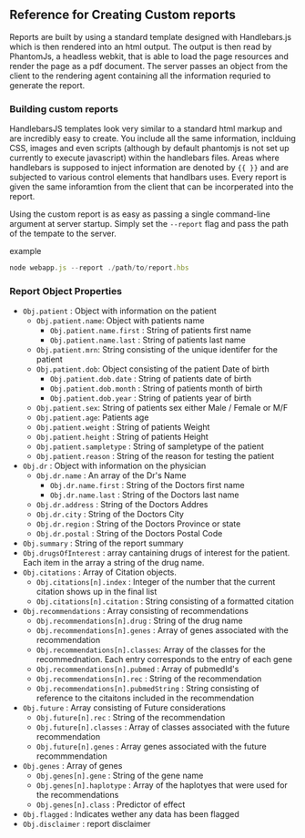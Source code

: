## Reference for Creating Custom reports

Reports are built by using a standard template designed with Handlebars.js which is then rendered into an html output. The output is then read by PhantomJs, a headless webkit, that is able to load the page resources and render the page as a pdf document. The server passes an object from the client to the rendering agent containing all the information requried to generate the report.


### Building custom reports

HandlebarsJS templates look very similar to a standard html markup and are incredibly easy to create. You include all the same information, inclduing CSS, images and even scripts (although by default phantomjs is not set up currently to execute javascript) within the handlebars files. Areas where handlebars is supposed to inject information are denoted by `{{ }}` and are subjected to various control elements that handlbars uses. Every report is given the same inforamtion from the client that can be incorperated into the report.

Using the custom report is as easy as passing a single command-line argument at server startup. Simply set the `--report` flag and pass the path of the tempate to the server.

example

```js
node webapp.js --report ./path/to/report.hbs
```

### Report Object Properties

- `Obj.patient` : Object with information on the patient
	- `Obj.patient.name`: Object with patients name
		- `Obj.patient.name.first` : String of patients first name
		- `Obj.patient.name.last` : String of patients last name
	- `Obj.patient.mrn`: String consisting of the unique identifer for the patient
	- `Obj.patient.dob`: Object consisting of the patient Date of birth
		- `Obj.patient.dob.date` : String of patients date of birth
		- `Obj.patient.dob.month` : String of patients month of birth
		- `Obj.patient.dob.year` : String of patients year of birth
	- `Obj.patient.sex`: String of patients sex either Male /  Female or M/F
	- `Obj.patient.age`: Patients age
	- `Obj.patient.weight` : String of patients Weight
	- `Obj.patient.height` : String of patients Height
	- `Obj.patient.sampletype` : String of sampletype of the patient
	- `Obj.patient.reason` : String of the reason for testing the patient
- `Obj.dr` : Object with information on the physician
	- `Obj.dr.name` : An array of the Dr's Name
		- `Obj.dr.name.first` : String of the Doctors first name
		- `Obj.dr.name.last` : String of the Doctors last name
	- `Obj.dr.address` : String of the Doctors Addres
	- `Obj.dr.city` : String of the Doctors City
	- `Obj.dr.region` :  String of the Doctors Province or state
	- `Obj.dr.postal` : String of the Doctors Postal Code
- `Obj.summary` : String of the report summary
- `Obj.drugsOfInterest` : array cantaining drugs of interest for the patient. Each item in the array a string of the drug name.
- `Obj.citations` : Array of Citation objects.
	- `Obj.citations[n].index` : Integer of the number that the current citation shows up in the final list
	- `Obj.citations[n].citation` : String consisting of a formatted citation
- `Obj.recommendations` : Array consisting of recommendations
	- `Obj.recommendations[n].drug` : String of the drug name
	- `Obj.recommendations[n].genes` : Array of genes associated with the recommendation
	- `Obj.recommendations[n].classes`: Array of the classes for the recommednation. Each entry corresponds to the entry of each gene
	- `Obj.recommendations[n].pubmed` : Array of pubmedId's
	- `Obj.recommendations[n].rec` : String of the recommendation
	- `Obj.recommendations[n].pubmedString` : String consisting of reference to the citaitons included in the recommendation
- `Obj.future` : Array consisting of Future considerations
	- `Obj.future[n].rec` : String of the recommendation
	- `Obj.future[n].classes` : Array of classes associated with the future recommendation
	- `Obj.future[n].genes` : Array genes associated with the future recommmendation
- `Obj.genes` : Array of genes
	- `Obj.genes[n].gene` : String of the gene name
	- `Obj.genes[n].haplotype` : Array of the haplotyes that were used for the recommendations
	- `Obj.genes[n].class` : Predictor of effect
- `Obj.flagged` : Indicates wether any data has been flagged
- `Obj.disclaimer` : report disclaimer




